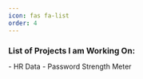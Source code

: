 ```yaml
---
icon: fas fa-list
order: 4
---
```

<h2 style="font-size: 16px;">List of Projects I am Working On:</h2>
- HR Data  
- Password Strength Meter 
